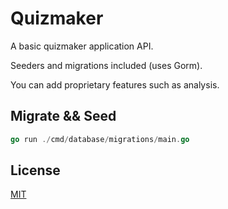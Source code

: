 # Quizmaker
A basic quizmaker application API.

Seeders and migrations included (uses Gorm). 

You can add proprietary features such as analysis.

## Migrate && Seed
```Go 
go run ./cmd/database/migrations/main.go
```

## License
[MIT](https://choosealicense.com/licenses/mit/)
